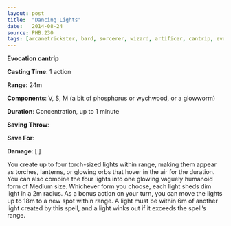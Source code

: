```yaml
---
layout: post
title:  "Dancing Lights"
date:   2014-08-24
source: PHB.230
tags: [arcanetrickster, bard, sorcerer, wizard, artificer, cantrip, evocation]
---
```


**Evocation cantrip**

**Casting Time**: 1 action

**Range**: 24m

**Components**: V, S, M (a bit of phosphorus or wychwood, or a glowworm)

**Duration**: Concentration, up to 1 minute

**Saving Throw**:

**Save For**:

**Damage**: [ ]

You create up to four torch-sized lights within range, making them appear as torches, lanterns, or glowing orbs that hover in the air for the duration. You can also combine the four lights into one glowing vaguely humanoid form of Medium size. Whichever form you choose, each light sheds dim light in a 2m radius. As a bonus action on your turn, you can move the lights up to 18m to a new spot within range. A light must be within 6m of another light created by this spell, and a light winks out if it exceeds the spell’s range.